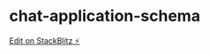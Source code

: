 # chat-application-schema

[Edit on StackBlitz ⚡️](https://stackblitz.com/edit/stackblitz-starters-wudjh1)